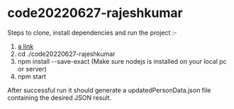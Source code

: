 # code20220627-rajeshkumar
Steps to clone, install dependencies and run the project :-

1. [a link](https://github.com/rajeshk1998/code20220627-rajeshkumar.git)
2. cd ./code20220627-rajeshkumar
3. npm install --save-exact (Make sure nodejs is installed on your local pc or server)
4. npm start

After successful run it should generate a updatedPersonData.json file containing the desired JSON result.